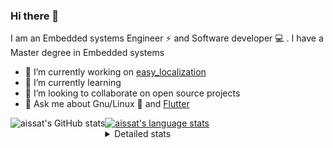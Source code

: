### Hi there 👋

I am an Embedded systems Engineer ⚡️ and Software developer 💻 . I have a Master degree in Embedded systems
- 🔭 I’m currently working on [easy_localization](https://pub.dev/packages/easy_localization)
- 🌱 I’m currently learning 
- 👯 I’m looking to collaborate on open source projects
- 💬 Ask me about  Gnu/Linux 🐧 and [Flutter](https://flutter.dev) 

<a href="https://profile-summary-for-github.com/user/aissat">
  <img align="left" height="170px" src="https://github-readme-stats.vercel.app/api?username=aissat&show_icons=true&line_height=27&count_private=true&include_all_commits=true" alt="aissat's GitHub stats"/>
  <img src="https://github-readme-stats.vercel.app/api/top-langs/?username=aissat&hide_langs_below=5&layout=compact" alt="aissat's language stats"/>
</a>

<details>
<summary>Detailed stats</summary>
 

### 🧐 Waka Stats

<!--START_SECTION:waka-->
![Code Time](http://img.shields.io/badge/Code%20Time-4%2C921%20hrs%2050%20mins-blue)

![Profile Views](http://img.shields.io/badge/Profile%20Views-1-blue)

![Lines of code](https://img.shields.io/badge/From%20Hello%20World%20I%27ve%20Written--7.3%20million%20lines%20of%20code-blue)

**🐱 My GitHub Data** 

> 📦 120.1 kB Used in GitHub's Storage 
 > 
> 🏆 3 Contributions in the Year 2023
 > 
> 💼 Opted to Hire
 > 
> 📜 163 Public Repositories 
 > 
> 🔑 24 Private Repositories 
 > 
**I'm a Night 🦉** 

```text
🌞 Morning                67 commits          ███░░░░░░░░░░░░░░░░░░░░░░   12.57 % 
🌆 Daytime                98 commits          █████░░░░░░░░░░░░░░░░░░░░   18.39 % 
🌃 Evening                182 commits         █████████░░░░░░░░░░░░░░░░   34.15 % 
🌙 Night                  186 commits         █████████░░░░░░░░░░░░░░░░   34.90 % 
```
📅 **I'm Most Productive on Tuesday** 

```text
Monday                   54 commits          ███░░░░░░░░░░░░░░░░░░░░░░   10.13 % 
Tuesday                  100 commits         █████░░░░░░░░░░░░░░░░░░░░   18.76 % 
Wednesday                57 commits          ███░░░░░░░░░░░░░░░░░░░░░░   10.69 % 
Thursday                 95 commits          ████░░░░░░░░░░░░░░░░░░░░░   17.82 % 
Friday                   97 commits          █████░░░░░░░░░░░░░░░░░░░░   18.20 % 
Saturday                 85 commits          ████░░░░░░░░░░░░░░░░░░░░░   15.95 % 
Sunday                   45 commits          ██░░░░░░░░░░░░░░░░░░░░░░░   08.44 % 
```


📊 **This Week I Spent My Time On** 

```text
🕑︎ Time Zone: Africa/Algiers

💬 Programming Languages: 
Dart                     29 hrs 35 mins      ██████████████████████░░░   88.32 % 
YAML                     2 hrs 14 mins       ██░░░░░░░░░░░░░░░░░░░░░░░   06.69 % 
Kotlin                   43 mins             █░░░░░░░░░░░░░░░░░░░░░░░░   02.14 % 
Java                     32 mins             ░░░░░░░░░░░░░░░░░░░░░░░░░   01.63 % 
XML                      13 mins             ░░░░░░░░░░░░░░░░░░░░░░░░░   00.66 % 

🔥 Editors: 
VS Code                  33 hrs 30 mins      █████████████████████████   100.00 % 

💻 Operating System: 
Linux                    33 hrs 30 mins      █████████████████████████   100.00 % 
```

**I Mostly Code in Dart** 

```text
Dart                     27 repos            ████████░░░░░░░░░░░░░░░░░   33.33 % 
TypeScript               9 repos             ███░░░░░░░░░░░░░░░░░░░░░░   11.11 % 
C++                      7 repos             ██░░░░░░░░░░░░░░░░░░░░░░░   08.64 % 
Makefile                 2 repos             █░░░░░░░░░░░░░░░░░░░░░░░░   02.47 % 
HTML                     1 repo              ░░░░░░░░░░░░░░░░░░░░░░░░░   01.23 % 
```



**Timeline**

![Lines of Code chart](https://raw.githubusercontent.com/aissat/aissat/master/assets/bar_graph.png)


 Last Updated on 02/03/2023 01:12:58 UTC
<!--END_SECTION:waka-->

</details>
